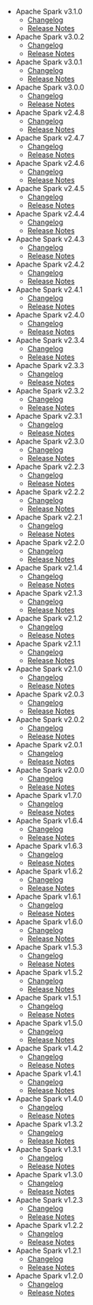 
<!---
# Licensed to the Apache Software Foundation (ASF) under one
# or more contributor license agreements.  See the NOTICE file
# distributed with this work for additional information
# regarding copyright ownership.  The ASF licenses this file
# to you under the Apache License, Version 2.0 (the
# "License"); you may not use this file except in compliance
# with the License.  You may obtain a copy of the License at
#
#     http://www.apache.org/licenses/LICENSE-2.0
#
# Unless required by applicable law or agreed to in writing, software
# distributed under the License is distributed on an "AS IS" BASIS,
# WITHOUT WARRANTIES OR CONDITIONS OF ANY KIND, either express or implied.
# See the License for the specific language governing permissions and
# limitations under the License.
-->
* Apache Spark v3.1.0
    * [Changelog](3.1.0/CHANGELOG.3.1.0.md)
    * [Release Notes](3.1.0/RELEASENOTES.3.1.0.md)
* Apache Spark v3.0.2
    * [Changelog](3.0.2/CHANGELOG.3.0.2.md)
    * [Release Notes](3.0.2/RELEASENOTES.3.0.2.md)
* Apache Spark v3.0.1
    * [Changelog](3.0.1/CHANGELOG.3.0.1.md)
    * [Release Notes](3.0.1/RELEASENOTES.3.0.1.md)
* Apache Spark v3.0.0
    * [Changelog](3.0.0/CHANGELOG.3.0.0.md)
    * [Release Notes](3.0.0/RELEASENOTES.3.0.0.md)
* Apache Spark v2.4.8
    * [Changelog](2.4.8/CHANGELOG.2.4.8.md)
    * [Release Notes](2.4.8/RELEASENOTES.2.4.8.md)
* Apache Spark v2.4.7
    * [Changelog](2.4.7/CHANGELOG.2.4.7.md)
    * [Release Notes](2.4.7/RELEASENOTES.2.4.7.md)
* Apache Spark v2.4.6
    * [Changelog](2.4.6/CHANGELOG.2.4.6.md)
    * [Release Notes](2.4.6/RELEASENOTES.2.4.6.md)
* Apache Spark v2.4.5
    * [Changelog](2.4.5/CHANGELOG.2.4.5.md)
    * [Release Notes](2.4.5/RELEASENOTES.2.4.5.md)
* Apache Spark v2.4.4
    * [Changelog](2.4.4/CHANGELOG.2.4.4.md)
    * [Release Notes](2.4.4/RELEASENOTES.2.4.4.md)
* Apache Spark v2.4.3
    * [Changelog](2.4.3/CHANGELOG.2.4.3.md)
    * [Release Notes](2.4.3/RELEASENOTES.2.4.3.md)
* Apache Spark v2.4.2
    * [Changelog](2.4.2/CHANGELOG.2.4.2.md)
    * [Release Notes](2.4.2/RELEASENOTES.2.4.2.md)
* Apache Spark v2.4.1
    * [Changelog](2.4.1/CHANGELOG.2.4.1.md)
    * [Release Notes](2.4.1/RELEASENOTES.2.4.1.md)
* Apache Spark v2.4.0
    * [Changelog](2.4.0/CHANGELOG.2.4.0.md)
    * [Release Notes](2.4.0/RELEASENOTES.2.4.0.md)
* Apache Spark v2.3.4
    * [Changelog](2.3.4/CHANGELOG.2.3.4.md)
    * [Release Notes](2.3.4/RELEASENOTES.2.3.4.md)
* Apache Spark v2.3.3
    * [Changelog](2.3.3/CHANGELOG.2.3.3.md)
    * [Release Notes](2.3.3/RELEASENOTES.2.3.3.md)
* Apache Spark v2.3.2
    * [Changelog](2.3.2/CHANGELOG.2.3.2.md)
    * [Release Notes](2.3.2/RELEASENOTES.2.3.2.md)
* Apache Spark v2.3.1
    * [Changelog](2.3.1/CHANGELOG.2.3.1.md)
    * [Release Notes](2.3.1/RELEASENOTES.2.3.1.md)
* Apache Spark v2.3.0
    * [Changelog](2.3.0/CHANGELOG.2.3.0.md)
    * [Release Notes](2.3.0/RELEASENOTES.2.3.0.md)
* Apache Spark v2.2.3
    * [Changelog](2.2.3/CHANGELOG.2.2.3.md)
    * [Release Notes](2.2.3/RELEASENOTES.2.2.3.md)
* Apache Spark v2.2.2
    * [Changelog](2.2.2/CHANGELOG.2.2.2.md)
    * [Release Notes](2.2.2/RELEASENOTES.2.2.2.md)
* Apache Spark v2.2.1
    * [Changelog](2.2.1/CHANGELOG.2.2.1.md)
    * [Release Notes](2.2.1/RELEASENOTES.2.2.1.md)
* Apache Spark v2.2.0
    * [Changelog](2.2.0/CHANGELOG.2.2.0.md)
    * [Release Notes](2.2.0/RELEASENOTES.2.2.0.md)
* Apache Spark v2.1.4
    * [Changelog](2.1.4/CHANGELOG.2.1.4.md)
    * [Release Notes](2.1.4/RELEASENOTES.2.1.4.md)
* Apache Spark v2.1.3
    * [Changelog](2.1.3/CHANGELOG.2.1.3.md)
    * [Release Notes](2.1.3/RELEASENOTES.2.1.3.md)
* Apache Spark v2.1.2
    * [Changelog](2.1.2/CHANGELOG.2.1.2.md)
    * [Release Notes](2.1.2/RELEASENOTES.2.1.2.md)
* Apache Spark v2.1.1
    * [Changelog](2.1.1/CHANGELOG.2.1.1.md)
    * [Release Notes](2.1.1/RELEASENOTES.2.1.1.md)
* Apache Spark v2.1.0
    * [Changelog](2.1.0/CHANGELOG.2.1.0.md)
    * [Release Notes](2.1.0/RELEASENOTES.2.1.0.md)
* Apache Spark v2.0.3
    * [Changelog](2.0.3/CHANGELOG.2.0.3.md)
    * [Release Notes](2.0.3/RELEASENOTES.2.0.3.md)
* Apache Spark v2.0.2
    * [Changelog](2.0.2/CHANGELOG.2.0.2.md)
    * [Release Notes](2.0.2/RELEASENOTES.2.0.2.md)
* Apache Spark v2.0.1
    * [Changelog](2.0.1/CHANGELOG.2.0.1.md)
    * [Release Notes](2.0.1/RELEASENOTES.2.0.1.md)
* Apache Spark v2.0.0
    * [Changelog](2.0.0/CHANGELOG.2.0.0.md)
    * [Release Notes](2.0.0/RELEASENOTES.2.0.0.md)
* Apache Spark v1.7.0
    * [Changelog](1.7.0/CHANGELOG.1.7.0.md)
    * [Release Notes](1.7.0/RELEASENOTES.1.7.0.md)
* Apache Spark v1.6.4
    * [Changelog](1.6.4/CHANGELOG.1.6.4.md)
    * [Release Notes](1.6.4/RELEASENOTES.1.6.4.md)
* Apache Spark v1.6.3
    * [Changelog](1.6.3/CHANGELOG.1.6.3.md)
    * [Release Notes](1.6.3/RELEASENOTES.1.6.3.md)
* Apache Spark v1.6.2
    * [Changelog](1.6.2/CHANGELOG.1.6.2.md)
    * [Release Notes](1.6.2/RELEASENOTES.1.6.2.md)
* Apache Spark v1.6.1
    * [Changelog](1.6.1/CHANGELOG.1.6.1.md)
    * [Release Notes](1.6.1/RELEASENOTES.1.6.1.md)
* Apache Spark v1.6.0
    * [Changelog](1.6.0/CHANGELOG.1.6.0.md)
    * [Release Notes](1.6.0/RELEASENOTES.1.6.0.md)
* Apache Spark v1.5.3
    * [Changelog](1.5.3/CHANGELOG.1.5.3.md)
    * [Release Notes](1.5.3/RELEASENOTES.1.5.3.md)
* Apache Spark v1.5.2
    * [Changelog](1.5.2/CHANGELOG.1.5.2.md)
    * [Release Notes](1.5.2/RELEASENOTES.1.5.2.md)
* Apache Spark v1.5.1
    * [Changelog](1.5.1/CHANGELOG.1.5.1.md)
    * [Release Notes](1.5.1/RELEASENOTES.1.5.1.md)
* Apache Spark v1.5.0
    * [Changelog](1.5.0/CHANGELOG.1.5.0.md)
    * [Release Notes](1.5.0/RELEASENOTES.1.5.0.md)
* Apache Spark v1.4.2
    * [Changelog](1.4.2/CHANGELOG.1.4.2.md)
    * [Release Notes](1.4.2/RELEASENOTES.1.4.2.md)
* Apache Spark v1.4.1
    * [Changelog](1.4.1/CHANGELOG.1.4.1.md)
    * [Release Notes](1.4.1/RELEASENOTES.1.4.1.md)
* Apache Spark v1.4.0
    * [Changelog](1.4.0/CHANGELOG.1.4.0.md)
    * [Release Notes](1.4.0/RELEASENOTES.1.4.0.md)
* Apache Spark v1.3.2
    * [Changelog](1.3.2/CHANGELOG.1.3.2.md)
    * [Release Notes](1.3.2/RELEASENOTES.1.3.2.md)
* Apache Spark v1.3.1
    * [Changelog](1.3.1/CHANGELOG.1.3.1.md)
    * [Release Notes](1.3.1/RELEASENOTES.1.3.1.md)
* Apache Spark v1.3.0
    * [Changelog](1.3.0/CHANGELOG.1.3.0.md)
    * [Release Notes](1.3.0/RELEASENOTES.1.3.0.md)
* Apache Spark v1.2.3
    * [Changelog](1.2.3/CHANGELOG.1.2.3.md)
    * [Release Notes](1.2.3/RELEASENOTES.1.2.3.md)
* Apache Spark v1.2.2
    * [Changelog](1.2.2/CHANGELOG.1.2.2.md)
    * [Release Notes](1.2.2/RELEASENOTES.1.2.2.md)
* Apache Spark v1.2.1
    * [Changelog](1.2.1/CHANGELOG.1.2.1.md)
    * [Release Notes](1.2.1/RELEASENOTES.1.2.1.md)
* Apache Spark v1.2.0
    * [Changelog](1.2.0/CHANGELOG.1.2.0.md)
    * [Release Notes](1.2.0/RELEASENOTES.1.2.0.md)

